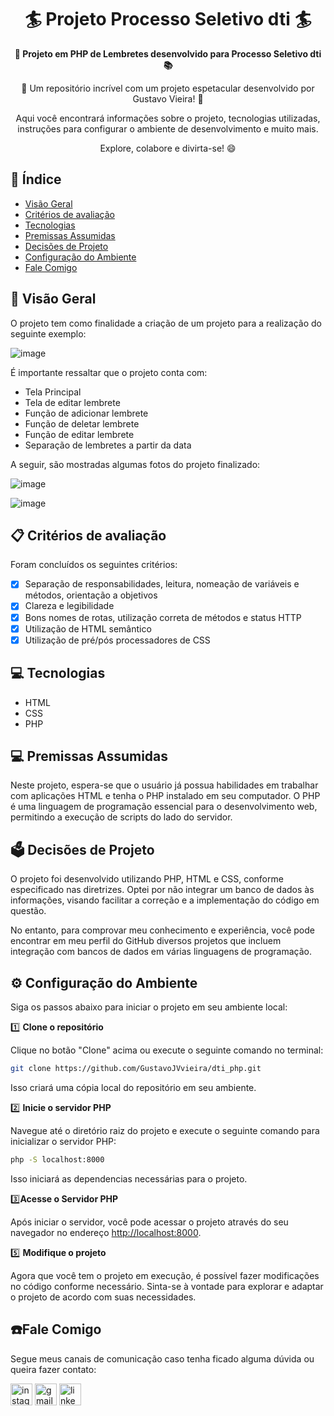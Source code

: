 <h1 align="center">🏄 Projeto Processo Seletivo dti 🏄</h1>



<div align="center">
  <strong>🚀 Projeto em PHP de Lembretes desenvolvido para Processo Seletivo dti 📚</strong>
</div>

<div align="center">
  <p>🎉 Um repositório incrível com um projeto espetacular desenvolvido por Gustavo Vieira! 🎉</p>
  <p>Aqui você encontrará informações sobre o projeto, tecnologias utilizadas, instruções para configurar o ambiente de desenvolvimento e muito mais.</p>
  <p>Explore, colabore e divirta-se! 😄</p>
</div>

## 📖 Índice

- [Visão Geral](#visão-geral)
- [Critérios de avaliação](#criterios-de-avaliação)
- [Tecnologias](#tecnologias)
- [Premissas Assumidas](#premissas-assumidas)
- [Decisões de Projeto](#decisões-de-projeto)
- [Configuração do Ambiente](#configuração-do-ambiente)
- [Fale Comigo](#fale-comigo)

## 🔭 Visão Geral
O projeto tem como finalidade a criação de um projeto para a realização do seguinte exemplo:

![image](https://github.com/user-attachments/assets/bbf9fe65-e1af-40ce-a22b-b3d445274348)

É importante ressaltar que o projeto conta com:

- Tela Principal
- Tela de editar lembrete
- Função de adicionar lembrete
- Função de deletar lembrete
- Função de editar lembrete
- Separação de lembretes a partir da data

A seguir, são mostradas algumas fotos do projeto finalizado:

![image](https://github.com/user-attachments/assets/dd33d63c-32f1-4e92-8a98-aae718fe1ddf)

![image](https://github.com/user-attachments/assets/b8bacf08-a31d-4de8-9172-d98c898ad7ab)




## 📋 Critérios de avaliação 
Foram concluídos os seguintes critérios:

- [x] Separação de responsabilidades, leitura, nomeação de variáveis e métodos, orientação
a objetivos
- [x] Clareza e legibilidade
- [x] Bons nomes de rotas, utilização correta de métodos e status HTTP
- [x] Utilização de HTML semântico
- [x] Utilização de pré/pós processadores de CSS
      
## 💻 Tecnologias

- HTML
- CSS
- PHP

## 💻 Premissas Assumidas
Neste projeto, espera-se que o usuário já possua habilidades em trabalhar com aplicações HTML e tenha o PHP instalado em seu computador. O PHP é uma linguagem de programação essencial para o desenvolvimento web, permitindo a execução de scripts do lado do servidor.

## 🗳️ Decisões de Projeto
O projeto foi desenvolvido utilizando PHP, HTML e CSS, conforme especificado nas diretrizes. Optei por não integrar um banco de dados às informações, visando facilitar a correção e a implementação do código em questão.

No entanto, para comprovar meu conhecimento e experiência, você pode encontrar em meu perfil do GitHub diversos projetos que incluem integração com bancos de dados em várias linguagens de programação. 


## ⚙️ Configuração do Ambiente

Siga os passos abaixo para iniciar o projeto em seu ambiente local:

1️⃣ **Clone o repositório**

   Clique no botão "Clone" acima ou execute o seguinte comando no terminal:

   ```bash
   git clone https://github.com/GustavoJVvieira/dti_php.git
   ```

   Isso criará uma cópia local do repositório em seu ambiente.

2️⃣ **Inicie o servidor PHP**

   Navegue até o diretório raiz do projeto e execute o seguinte comando para inicializar o servidor PHP:

   ```bash
   php -S localhost:8000
   ```

   Isso iniciará as dependencias necessárias para o projeto.

3️⃣**Acesse o Servidor PHP**

   Após iniciar o servidor, você pode acessar o projeto através do seu navegador no endereço [http://localhost:8000](http://localhost:8000).


5️⃣ **Modifique o projeto**

   Agora que você tem o projeto em execução, é possível fazer modificações no código conforme necessário. Sinta-se à vontade para explorar e adaptar o projeto de acordo com suas necessidades.

## ☎️Fale Comigo 
Segue meus canais de comunicação caso tenha ficado alguma dúvida ou queira fazer contato:
<div align="left">
  
 <a a href= "https://www.instagram.com/_vi_eira/" target="_blank" ><img  target="_blank" src="https://img.shields.io/static/v1?message=Instagram&logo=instagram&label=&color=E4405F&logoColor=white&labelColor=&style=for-the-badge" height="35" alt="instagram logo"></a>
  <a href = "mailto:gustavojvieira20004@gmail.com" target="_blank" ><img src="https://img.shields.io/static/v1?message=Gmail&logo=gmail&label=&color=D14836&logoColor=white&labelColor=&style=for-the-badge" height="35" alt="gmail logo" target="_blank"></a>
  <a href= "https://www.linkedin.com/in/gustavo-vieira-174b692bb/" target="_blank" ><img  src="https://img.shields.io/static/v1?message=LinkedIn&logo=linkedin&label=&color=0077B5&logoColor=white&labelColor=&style=for-the-badge" height="35" alt="linkedin logo" target="_blank"></a>
 
  
</div>

#
